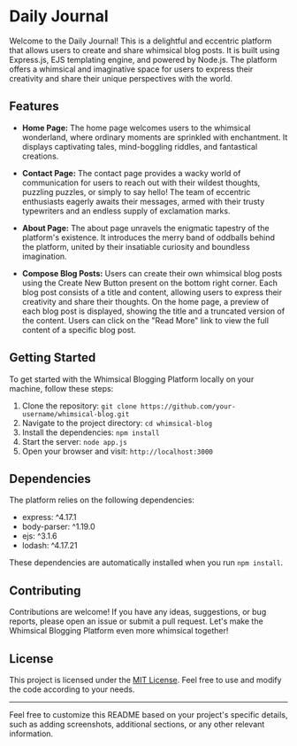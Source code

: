 # Daily Journal

Welcome to the Daily Journal! This is a delightful and eccentric platform that allows users to create and share whimsical blog posts. It is built using Express.js, EJS templating engine, and powered by Node.js. The platform offers a whimsical and imaginative space for users to express their creativity and share their unique perspectives with the world.

## Features

- **Home Page:** The home page welcomes users to the whimsical wonderland, where ordinary moments are sprinkled with enchantment. It displays captivating tales, mind-boggling riddles, and fantastical creations.

- **Contact Page:** The contact page provides a wacky world of communication for users to reach out with their wildest thoughts, puzzling puzzles, or simply to say hello! The team of eccentric enthusiasts eagerly awaits their messages, armed with their trusty typewriters and an endless supply of exclamation marks.

- **About Page:** The about page unravels the enigmatic tapestry of the platform's existence. It introduces the merry band of oddballs behind the platform, united by their insatiable curiosity and boundless imagination.

- **Compose Blog Posts:** Users can create their own whimsical blog posts using the Create New Button present on the bottom right corner. Each blog post consists of a title and content, allowing users to express their creativity and share their thoughts. On the home page, a preview of each blog post is displayed, showing the title and a truncated version of the content. Users can click on the "Read More" link to view the full content of a specific blog post.

## Getting Started

To get started with the Whimsical Blogging Platform locally on your machine, follow these steps:

1. Clone the repository: `git clone https://github.com/your-username/whimsical-blog.git`
2. Navigate to the project directory: `cd whimsical-blog`
3. Install the dependencies: `npm install`
4. Start the server: `node app.js`
5. Open your browser and visit: `http://localhost:3000`

## Dependencies

The platform relies on the following dependencies:

- express: ^4.17.1
- body-parser: ^1.19.0
- ejs: ^3.1.6
- lodash: ^4.17.21

These dependencies are automatically installed when you run `npm install`.

## Contributing

Contributions are welcome! If you have any ideas, suggestions, or bug reports, please open an issue or submit a pull request. Let's make the Whimsical Blogging Platform even more whimsical together!

## License

This project is licensed under the [MIT License](https://opensource.org/licenses/MIT). Feel free to use and modify the code according to your needs.

---

Feel free to customize this README based on your project's specific details, such as adding screenshots, additional sections, or any other relevant information.
